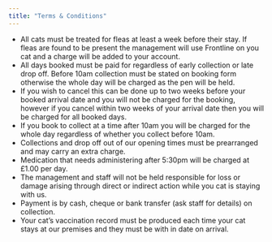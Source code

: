 ```yaml
---
title: "Terms & Conditions"
---
```

* All cats must be treated for fleas at least a week before their stay. If fleas are found to be present the management will use Frontline on you cat and a charge will be added to your account.
* All days booked must be paid for regardless of early collection or late drop off. Before 10am collection must be stated on booking form otherwise the whole day will be charged as the pen will be held.
* If you wish to cancel this can be done up to two weeks before your booked arrival date and you will not be charged for the booking, however if you cancel within two weeks of your arrival date then you will be charged for all booked days.
* If you book to collect at a time after 10am you will be charged for the whole day regardless of whether you collect before 10am.
* Collections and drop off out of our opening times must be prearranged and may carry an extra charge.
* Medication that needs administering after 5:30pm will be charged at £1.00 per day.
* The management and staff will not be held responsible for loss or damage arising through direct or indirect action while you cat is staying with us.
* Payment is by cash, cheque or bank transfer (ask staff for details) on collection.
* Your cat’s vaccination record must be produced each time your cat stays at our premises and they must be with in date on arrival.
